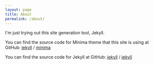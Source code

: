 ```yaml
---
layout: page
title: About
permalink: /about/
---
```


I'm just trying out this site generation tool, Jekyll.

You can find the source code for Minima theme that this site is using at GitHub:
[jekyll][jekyll-organization] /
[minima](https://github.com/jekyll/minima)

You can find the source code for Jekyll at GitHub:
[jekyll][jekyll-organization] /
[jekyll](https://github.com/jekyll/jekyll)


[jekyll-organization]: https://github.com/jekyll
